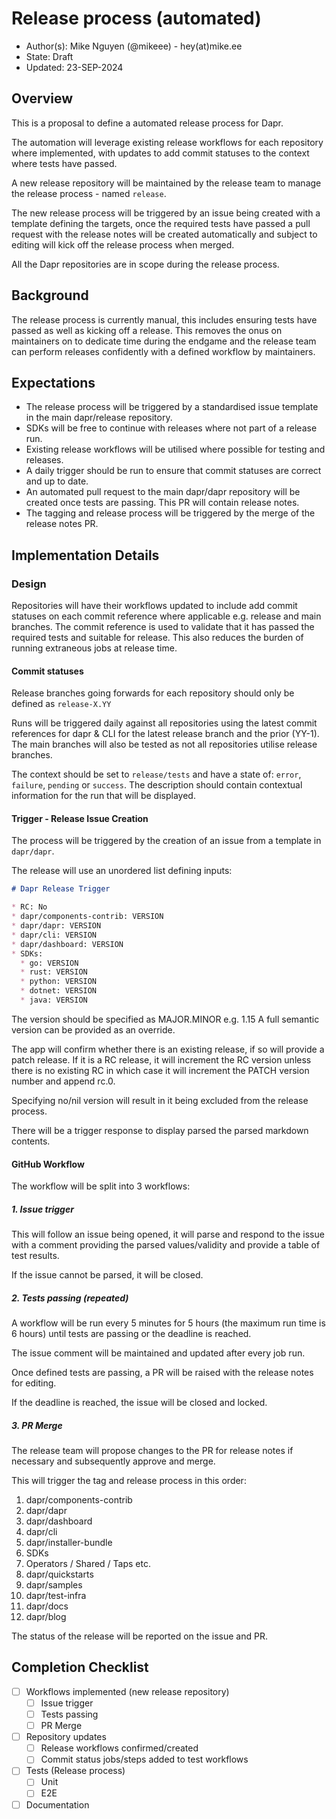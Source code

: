 # Release process (automated)

* Author(s): Mike Nguyen (@mikeee) - hey(at)mike.ee
* State: Draft
* Updated: 23-SEP-2024

## Overview

This is a proposal to define a automated release process for Dapr.

The automation will leverage existing release workflows for each repository
where implemented, with updates to add commit statuses to the context where
tests have passed.

A new release repository will be maintained by the release team to manage the
release process - named `release`.

The new release process will be triggered by an issue being created with a
template defining the targets, once the required tests have passed a pull
request with the release notes will be created automatically and subject to
editing will kick off the release process when merged.

All the Dapr repositories are in scope during the release process.

## Background

The release process is currently manual, this includes ensuring tests have
passed as well as kicking off a release. This removes the onus on maintainers on
to dedicate time during the endgame and the release team can perform releases
confidently with a defined workflow by maintainers.

## Expectations

* The release process will be triggered by a standardised issue template in the
  main dapr/release repository.
* SDKs will be free to continue with releases where not part of a release run.
* Existing release workflows will be utilised where possible for testing and
releases.
* A daily trigger should be run to ensure that commit statuses are correct and
up to date.
* An automated pull request to the main dapr/dapr repository will be created
once tests are passing. This PR will contain release notes.
* The tagging and release process will be triggered by the merge of the release
  notes PR.

## Implementation Details

### Design

Repositories will have their workflows updated to include add commit statuses on
each commit reference where applicable e.g. release and main branches. The commit
reference is used to validate that it has passed the required tests and suitable
for release. This also reduces the burden of running extraneous jobs at
release time.

#### Commit statuses

Release branches going forwards for each repository should only be defined as
`release-X.YY`

Runs will be triggered daily against all repositories using the latest commit
references for dapr & CLI for the latest release branch and the prior (YY-1).
The main branches will also be tested as not all repositories utilise release
branches.

The context should be set to `release/tests` and have a state of: `error`,
`failure`, `pending` or `success`. The description should contain contextual
information for the run that will be displayed.

#### Trigger - Release Issue Creation

The process will be triggered by the creation of an issue from a template in
`dapr/dapr`.

The release will use an unordered list defining inputs:

```md
# Dapr Release Trigger

* RC: No
* dapr/components-contrib: VERSION
* dapr/dapr: VERSION
* dapr/cli: VERSION
* dapr/dashboard: VERSION
* SDKs:
  * go: VERSION
  * rust: VERSION
  * python: VERSION
  * dotnet: VERSION
  * java: VERSION

```

The version should be specified as MAJOR.MINOR e.g. 1.15
A full semantic version can be provided as an override.

The app will confirm whether there is an existing release, if so will provide
a patch release. If it is a RC release, it will increment the RC version unless
there is no existing RC in which case it will increment the PATCH version
number and append rc.0.

Specifying no/nil version will result in it being excluded from the release
process.

There will be a trigger response to display parsed the parsed markdown contents.

#### GitHub Workflow

The workflow will be split into 3 workflows:

##### 1. Issue trigger

This will follow an issue being opened, it will parse and respond to the issue
with a comment providing the parsed values/validity and provide a table of test
results.

If the issue cannot be parsed, it will be closed.

##### 2. Tests passing (repeated)

A workflow will be run every 5 minutes for 5 hours (the maximum run time is
6 hours) until tests are passing or the deadline is reached.

The issue comment will be maintained and updated after every job run.

Once defined tests are passing, a PR will be raised with the release notes for
editing.

If the deadline is reached, the issue will be closed and locked.

##### 3. PR Merge

The release team will propose changes to the PR for release notes if necessary
and subsequently approve and merge.

This will trigger the tag and release process in this order:

1. dapr/components-contrib
2. dapr/dapr
3. dapr/dashboard
4. dapr/cli
5. dapr/installer-bundle
6. SDKs
7. Operators / Shared / Taps etc.
8. dapr/quickstarts
9. dapr/samples
10. dapr/test-infra
11. dapr/docs
12. dapr/blog

The status of the release will be reported on the issue and PR.

## Completion Checklist

* [ ] Workflows implemented (new release repository)
  * [ ] Issue trigger
  * [ ] Tests passing
  * [ ] PR Merge
* [ ] Repository updates
  * [ ] Release workflows confirmed/created
  * [ ] Commit status jobs/steps added to test workflows
* [ ] Tests (Release process)
  * [ ] Unit
  * [ ] E2E
* [ ] Documentation
